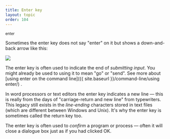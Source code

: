 ```yaml
---
title: Enter key
layout: topic
order: 104
---
```


<span class="wide key"><sub>enter</sub></span>

Sometimes the enter key does not say "enter" on it but shows a down-and-back
arrow like this:

<img class="enter-key" src="{{ site.baseurl }}/images/key-enter.svg">

The enter key is often used to indicate the end of _submitting input_. You
might already be used to using it to mean "go" or "send". See more about
[using enter on the command line]({{ site.baseurl }}/command-line/using enter/) .

In word processors or text editors the enter key indicates a new line — this is
really from the days of "carriage-return and new line" from typewriters. This
legacy still exists in the _line-ending_ characters stored in text files (which
are different between Windows and Unix). It's why the enter key is sometimes
called the return key too.

The enter key is often used to _confirm_ a program or process — often it will
close a dialogue box just as if you had clicked OK.
